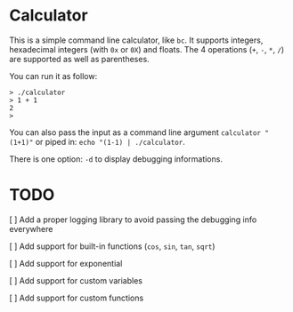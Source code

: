 # Calculator
This is a simple command line calculator, like `bc`. It supports integers, hexadecimal integers (with `0x` or `0X`) and floats.
The 4 operations (`+`, `-`, `*`, `/`) are supported as well as parentheses.

You can run it as follow:
```shell
> ./calculator
> 1 + 1
2
>
```

You can also pass the input as a command line argument `calculator "(1+1)"` or piped in: `echo "(1-1) | ./calculator`.

There is one option: `-d` to display debugging informations.

# TODO
[ ] Add a proper logging library to avoid passing the debugging info everywhere

[ ] Add support for built-in functions (`cos`, `sin`, `tan`, `sqrt`)

[ ] Add support for exponential

[ ] Add support for custom variables

[ ] Add support for custom functions